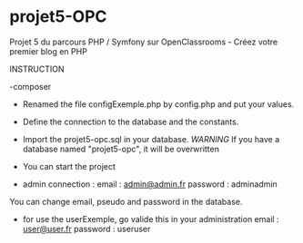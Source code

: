 # projet5-OPC
Projet 5 du parcours PHP / Symfony sur OpenClassrooms - Créez votre premier blog en PHP


INSTRUCTION

-composer

- Renamed the file configExemple.php by config.php and put your values.

- Define the connection to the database and the constants.

- Import the projet5-opc.sql in your database. *WARNING* If you have a database named "projet5-opc", it will be overwritten

- You can start the project

- admin connection : 
	email : admin@admin.fr
	password : adminadmin

 You can change email, pseudo and password in the database.

- for use the userExemple, go valide this in your administration
	email : user@user.fr
	password : useruser
